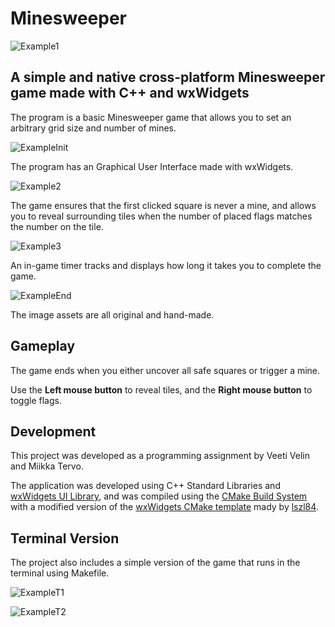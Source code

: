 # Minesweeper

![Example1](./screenshots/gameExample1.png)

## A simple and native cross-platform Minesweeper game made with C++ and wxWidgets

The program is a basic Minesweeper game that allows you to set an arbitrary grid size and number of mines.

![ExampleInit](./screenshots/initExample.png)

The program has an Graphical User Interface made with wxWidgets.

![Example2](./screenshots/gameExample2.png)

The game ensures that the first clicked square is never a mine, and allows you to reveal surrounding tiles when the number of placed flags matches the number on the tile.

![Example3](./screenshots/gameExample3.png)

An in-game timer tracks and displays how long it takes you to complete the game.

![ExampleEnd](./screenshots/endExample.png)

The image assets are all original and hand-made.

## Gameplay

The game ends when you either uncover all safe squares or trigger a mine.

Use the **Left mouse button** to reveal tiles, and the **Right mouse button** to toggle flags.


## Development
This project was developed as a programming assignment by Veeti Velin and Miikka Tervo.

The application was developed using C++ Standard Libraries and [wxWidgets UI Library](https://wxwidgets.org/), and was compiled using the [CMake Build System](https://cmake.org/) with 
a modified version of the [wxWidgets CMake template](https://github.com/lszl84/wx_cmake_fetchcontent_template) mady by [lszl84](https://github.com/lszl84). 

## Terminal Version

The project also includes a simple version of the game that runs in the terminal using Makefile.

![ExampleT1](./screenshots/terminalExample1.png)

![ExampleT2](./screenshots/terminalExample2.png)
